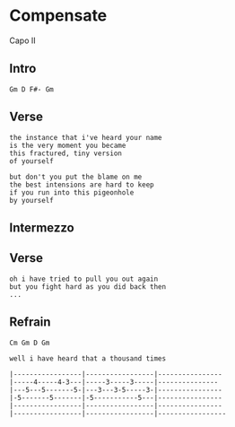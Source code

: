 # Compensate

Capo II

## Intro

	Gm D F#- Gm

## Verse

	the instance that i've heard your name
	is the very moment you became
	this fractured, tiny version
	of yourself

	but don't you put the blame on me
	the best intensions are hard to keep
	if you run into this pigeonhole
	by yourself

## Intermezzo

## Verse

	oh i have tried to pull you out again
	but you fight hard as you did back then
	...

## Refrain

	Cm Gm D Gm

	well i have heard that a thousand times

	|-----------------|-----------------|----------------
	|-----4-----4-3---|-----3-----3-----|---------------
	|---5---5-------5-|---3---3-5-----3-|----------------
	|-5-------5-------|-5-----------5---|----------------
	|-----------------|-----------------|----------------
	|-----------------|-----------------|-----------------

